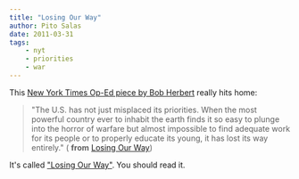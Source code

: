 ```yaml
---
title: "Losing Our Way"
author: Pito Salas
date: 2011-03-31
tags:
    - nyt
    - priorities
    - war
---
```




This [New York Times Op-Ed piece by Bob
Herbert](<http://www.nytimes.com/2011/03/26/opinion/26herbert.html?_r=1&ref=bobherbert>)
really hits home:

> "The U.S. has not just misplaced its priorities. When the most powerful
> country ever to inhabit the earth finds it so easy to plunge into the horror
> of warfare but almost impossible to find adequate work for its people or to
> properly educate its young, it has lost its way entirely." ( **from**
> [Losing Our
> Way](<http://www.nytimes.com/2011/03/26/opinion/26herbert.html?_r=1&ref=bobherbert>))

It's called ["Losing Our
Way"](<http://www.nytimes.com/2011/03/26/opinion/26herbert.html?_r=1&ref=bobherbert>).
You should read it.


